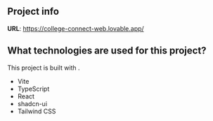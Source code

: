 ## Project info

**URL**: https://college-connect-web.lovable.app/

## What technologies are used for this project?

This project is built with .

- Vite
- TypeScript
- React
- shadcn-ui
- Tailwind CSS
